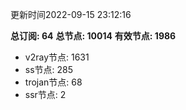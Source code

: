 更新时间2022-09-15 23:12:16

**总订阅: 64**
**总节点: 10014**
**有效节点: 1986**
- v2ray节点: 1631
- ss节点: 285
- trojan节点: 68
- ssr节点: 2

